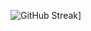 ![GitHub Streak](https://streak-stats.demolab.com?user=imradhe&theme=dark&border_radius=2.5&exclude_days=Sun&type=png&sideNums=EB5454&fire=EB5454)]
